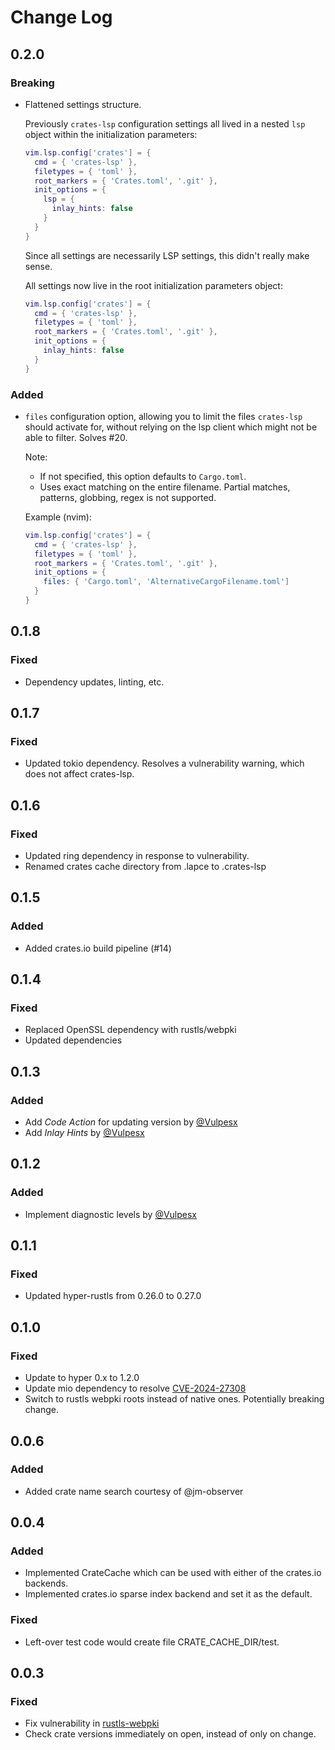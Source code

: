 # Change Log

## 0.2.0

### Breaking

* Flattened settings structure.

  Previously `crates-lsp` configuration settings all lived in a nested `lsp` object within the initialization parameters:

  ```lua
  vim.lsp.config['crates'] = {
    cmd = { 'crates-lsp' },
    filetypes = { 'toml' },
    root_markers = { 'Crates.toml', '.git' },
    init_options = {
      lsp = {
        inlay_hints: false
      }
    }
  }
  ```

  Since all settings are necessarily LSP settings, this didn't really make sense.

  All settings now live in the root initialization parameters object:

  ```lua
  vim.lsp.config['crates'] = {
    cmd = { 'crates-lsp' },
    filetypes = { 'toml' },
    root_markers = { 'Crates.toml', '.git' },
    init_options = {
      inlay_hints: false
    }
  }
  ```

### Added

* `files` configuration option, allowing you to limit the files `crates-lsp` should activate for, without relying on the lsp client which might not be able to filter. Solves #20.

  Note:
  * If not specified, this option defaults to `Cargo.toml`.
  * Uses exact matching on the entire filename. Partial matches, patterns, globbing, regex is not supported.

  Example (nvim):
  ```lua
  vim.lsp.config['crates'] = {
    cmd = { 'crates-lsp' },
    filetypes = { 'toml' },
    root_markers = { 'Crates.toml', '.git' },
    init_options = {
      files: { 'Cargo.toml', 'AlternativeCargoFilename.toml']
    }
  }
  ```


## 0.1.8

### Fixed

* Dependency updates, linting, etc.

## 0.1.7

### Fixed

* Updated tokio dependency. Resolves a vulnerability warning, which does not affect crates-lsp.

## 0.1.6

### Fixed

* Updated ring dependency in response to vulnerability.
* Renamed crates cache directory from .lapce to .crates-lsp

## 0.1.5

### Added

* Added crates.io build pipeline (#14)

## 0.1.4

### Fixed

* Replaced OpenSSL dependency with rustls/webpki
* Updated dependencies

## 0.1.3

### Added

* Add *Code Action* for updating version by [@Vulpesx](https://github.com/MathiasPius/crates-lsp/pull/9)
* Add *Inlay Hints* by [@Vulpesx](https://github.com/MathiasPius/crates-lsp/pull/10)

## 0.1.2

### Added

* Implement diagnostic levels by [@Vulpesx](https://github.com/MathiasPius/crates-lsp/pull/8)

## 0.1.1

### Fixed

* Updated hyper-rustls from 0.26.0 to 0.27.0

## 0.1.0

### Fixed
* Update to hyper 0.x to 1.2.0
* Update mio dependency to resolve [CVE-2024-27308](https://github.com/advisories/GHSA-r8w9-5wcg-vfj7/dependabot)
* Switch to rustls webpki roots instead of native ones. Potentially breaking change.

## 0.0.6

### Added
* Added crate name search courtesy of @jm-observer

## 0.0.4

### Added
* Implemented CrateCache which can be used with either of the crates.io backends.
* Implemented crates.io sparse index backend and set it as the default.

### Fixed
* Left-over test code would create file CRATE_CACHE_DIR/test.

## 0.0.3

### Fixed
* Fix vulnerability in [rustls-webpki](https://github.com/briansmith/webpki/issues/69)
* Check crate versions immediately on open, instead of only on change.
